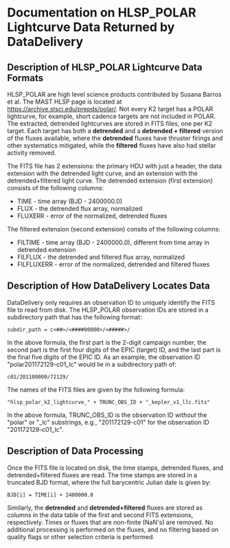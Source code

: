 # Documentation on HLSP_POLAR Lightcurve Data Returned by DataDelivery

## Description of HLSP_POLAR Lightcurve Data Formats

HLSP_POLAR are high level science products contributed by Susana Barros et al.  The MAST HLSP page is located at https://archive.stsci.edu/prepds/polar/.  Not every K2 target has a POLAR lightcurve, for example, short cadence targets are not included in POLAR.  The extracted, detrended lightcurves are stored in FITS files, one per K2 target.  Each target has both a **detrended** and a **detrended + filtered** version of the fluxes available, where the **detrended** fluxes have thruster firings and other systematics mitigated, while the **filtered** fluxes have also had stellar activity removed.

The FITS file has 2 extensions: the primary HDU with just a header, the data extension with the detrended light curve, and an extension with the detrended+filtered light curve. The detrended extension (first extension) consists of the following columns:

* TIME - time array (BJD - 2400000.0)
* FLUX - the detrended flux array, normalized
* FLUXERR - error of the normalized, detrended fluxes

The filtered extension (second extension) consits of the following columns:

* FILTIME - time array (BJD - 2400000.0), different from time array in detrended extension
* FILFLUX - the detrended and filtered flux array, normalized
* FILFLUXERR - error of the normalized, detrended and filtered fluxes

## Description of How DataDelivery Locates Data

DataDelivery only requires an observation ID to uniquely identify the FITS file to read from disk.  The HLSP_POLAR observation IDs are stored in a subdirectory path that has the following format:

    subdir_path = c<##>/<####00000>/<#####>/

In the above formula, the first part is the 2-digit campaign number, the second part is the first four digits of the EPIC (target) ID, and the last part is the final five digits of the EPIC ID.  As an example, the observation ID "polar201172129-c01_lc" would lie in a subdirectory path of:

    c01/201100000/72129/

The names of the FITS files are given by the following formula:

    "hlsp_polar_k2_lightcurve_" + TRUNC_OBS_ID + "_kepler_v1_llc.fits"

In the above formula, TRUNC_OBS_ID is the observation ID *without* the "polar" or "_lc" substrings, e.g., "201172129-c01" for the observation ID "201172129-c01_lc".

## Description of Data Processing

Once the FITS file is located on disk, the time stamps, detrended fluxes, and detrended+filtered fluxes are read.  The time stamps are stored in a truncated BJD format, where the full barycentric Julian date is given by:

    BJD[i] = TIME[i] + 2400000.0

Similarly, the **detrended** and **detrended+filtered** fluxes are stored as columns in the data table of the first and second FITS extensions, respectively.  Times or fluxes that are non-finite (NaN's) are removed.  No additional processing is performed on the fluxes, and no filtering based on quality flags or other selection criteria is performed.
